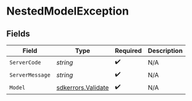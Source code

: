 # NestedModelException


## Fields

| Field                                                 | Type                                                  | Required                                              | Description                                           |
| ----------------------------------------------------- | ----------------------------------------------------- | ----------------------------------------------------- | ----------------------------------------------------- |
| `ServerCode`                                          | *string*                                              | :heavy_check_mark:                                    | N/A                                                   |
| `ServerMessage`                                       | *string*                                              | :heavy_check_mark:                                    | N/A                                                   |
| `Model`                                               | [sdkerrors.Validate](../../models/errors/validate.md) | :heavy_check_mark:                                    | N/A                                                   |
